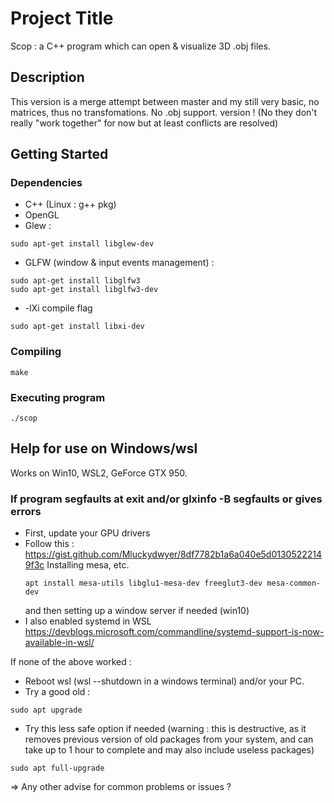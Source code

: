 # Project Title

Scop : a C++ program which can open & visualize 3D .obj files.

## Description

This version is a merge attempt between master and my still very basic, no matrices, thus no transfomations. No .obj support. version !
(No they don't really "work together" for now but at least conflicts are resolved)

## Getting Started

### Dependencies

* C++ (Linux : g++ pkg)
* OpenGL
* Glew :
```
sudo apt-get install libglew-dev
```
* GLFW (window & input events management) :
```
sudo apt-get install libglfw3
sudo apt-get install libglfw3-dev
```
* -lXi compile flag
```
sudo apt-get install libxi-dev
```

### Compiling
```
make
```


### Executing program

```
./scop
```

## Help for use on Windows/wsl
Works on Win10, WSL2, GeForce GTX 950.

### If program segfaults at exit and/or glxinfo -B segfaults or gives errors
* First, update your GPU drivers
* Follow this : https://gist.github.com/Mluckydwyer/8df7782b1a6a040e5d01305222149f3c
  Installing mesa, etc.
  ```
  apt install mesa-utils libglu1-mesa-dev freeglut3-dev mesa-common-dev
  ```
  and then setting up a window server if needed (win10)
* I also enabled systemd in WSL https://devblogs.microsoft.com/commandline/systemd-support-is-now-available-in-wsl/

If none of the above worked :
* Reboot wsl (wsl --shutdown in a windows terminal) and/or your PC.
* Try a good old :
```
sudo apt upgrade
```
* Try this less safe option if needed (warning : this is destructive, as it removes previous version of old packages from your system, and can take up to 1 hour to complete and may also include useless packages)
```
sudo apt full-upgrade
```

=> Any other advise for common problems or issues ?
